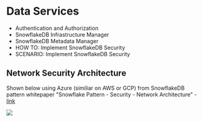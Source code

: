 # Data Services

- Authentication and Authorization
- SnowflakeDB Infrastructure Manager
- SnowflakeDB Metadata Manager
- HOW TO: Implement SnowflakeDB Security
- SCENARIO: Implement SnowflakeDB Security

## Network Security Architecture

Shown below using Azure (similiar on AWS or GCP) from SnowflakeDB pattern whitepaper "Snowflake Pattern - Security - Network Architecture" -[link](https://resources.snowflake.com/architecture-patterns/snowflake-pattern-security-network-architecture)

<img src="https://github.com/lynnlangit/learn-snowflakedb/blob/main/images/networking.png">
